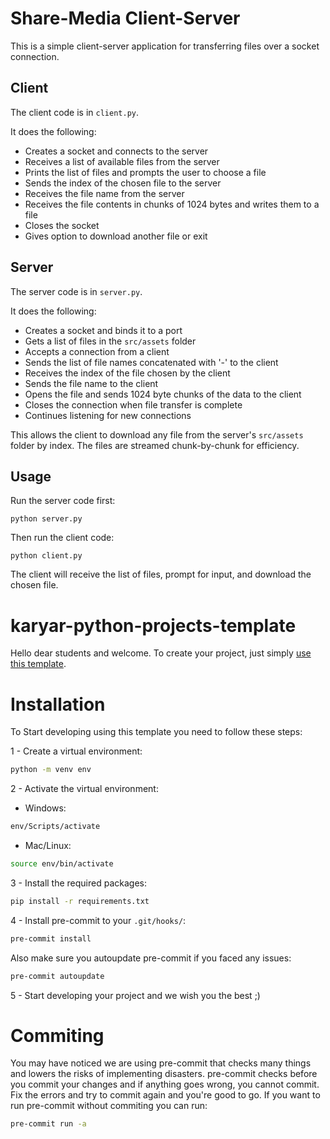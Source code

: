 # Share-Media Client-Server

This is a simple client-server application for transferring files over a socket connection.

## Client

The client code is in `client.py`. 

It does the following:

- Creates a socket and connects to the server
- Receives a list of available files from the server
- Prints the list of files and prompts the user to choose a file
- Sends the index of the chosen file to the server
- Receives the file name from the server
- Receives the file contents in chunks of 1024 bytes and writes them to a file
- Closes the socket
- Gives option to download another file or exit

## Server 

The server code is in `server.py`.

It does the following:

- Creates a socket and binds it to a port
- Gets a list of files in the `src/assets` folder
- Accepts a connection from a client
- Sends the list of file names concatenated with '-' to the client 
- Receives the index of the file chosen by the client
- Sends the file name to the client
- Opens the file and sends 1024 byte chunks of the data to the client
- Closes the connection when file transfer is complete
- Continues listening for new connections

This allows the client to download any file from the server's `src/assets` folder by index. The files are streamed chunk-by-chunk for efficiency.

## Usage

Run the server code first:

```
python server.py
``` 

Then run the client code:

```
python client.py
```

The client will receive the list of files, prompt for input, and download the chosen file.
# karyar-python-projects-template

Hello dear students and welcome.
To create your project, just simply [use this template](https://github.com/new?template_name=karyar-python-projects-template&template_owner=shywn-mrk).


# Installation

To Start developing using this template you need to follow these steps:

1 - Create a virtual environment:

```bash
python -m venv env
```

2 - Activate the virtual environment:

- Windows:

```bash
env/Scripts/activate
```

- Mac/Linux:

```bash
source env/bin/activate
```

3 - Install the required packages:

```bash
pip install -r requirements.txt
```

4 - Install pre-commit to your `.git/hooks/`:
```bash
pre-commit install
```

Also make sure you autoupdate pre-commit if you faced any issues:
```bash
pre-commit autoupdate
```


5 - Start developing your project and we wish you the best ;)


# Commiting
You may have noticed we are using pre-commit that checks many things
and lowers the risks of implementing disasters.
pre-commit checks before you commit your changes
and if anything goes wrong, you cannot commit.
Fix the errors and try to commit again and you're good to go.
If you want to run pre-commit without commiting you can run:
```bash
pre-commit run -a
```
